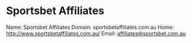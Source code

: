 
# Sportsbet Affiliates

Name: Sportsbet Affiliates
Domain: sportsbetaffiliates.com.au
Home: http://www.sportsbetaffiliates.com.au/
Email: affiliates@sportsbet.com.au
